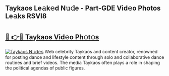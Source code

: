 ## Taykaos Le𝚊k𝚎d N𝚞𝚍e - Part-GDE Vid𝚎o Photos Le𝚊ks RSVI8

# <h2><a href="http://fbdjhvs.evod.top/?m=Taykaos">🔗 👉🔴 Taykaos Vid𝚎o Ph𝚘t𝚘s</a></h2>

[![Taykaos N𝚞d𝚎s](https://i.imgur.com/8V9OHl7.gif)](http://fbdjhvs.evod.top/?m=Taykaos)
Web celebrity Taykaos and content creator, renowned for posting dance and lifestyle content through solo and collaborative dance routines and brief videos. The media Taykaos often plays a role in shaping the political agendas of public figures. 
